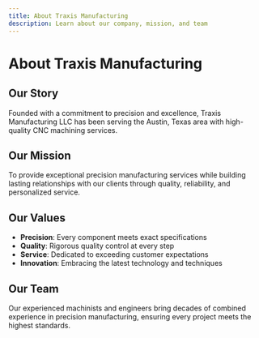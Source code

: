 ```yaml
---
title: About Traxis Manufacturing
description: Learn about our company, mission, and team
---
```


# About Traxis Manufacturing

## Our Story

Founded with a commitment to precision and excellence, Traxis Manufacturing LLC has been serving the Austin, Texas area with high-quality CNC machining services.

## Our Mission

To provide exceptional precision manufacturing services while building lasting relationships with our clients through quality, reliability, and personalized service.

## Our Values

- **Precision**: Every component meets exact specifications
- **Quality**: Rigorous quality control at every step
- **Service**: Dedicated to exceeding customer expectations
- **Innovation**: Embracing the latest technology and techniques

## Our Team

Our experienced machinists and engineers bring decades of combined experience in precision manufacturing, ensuring every project meets the highest standards.